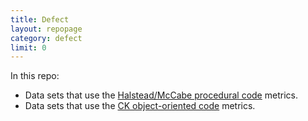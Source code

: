 ```yaml
---
title: Defect
layout: repopage
category: defect
limit: 0
---
```


In this repo:

+ Data sets that use the 
  [Halstead/McCabe procedural code](mccabehalsted) metrics.
+ Data sets that use the [CK object-oriented  code](ck) metrics.
